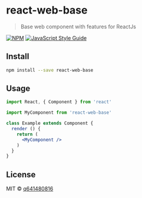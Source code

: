# react-web-base

> Base web component with features for ReactJs

[![NPM](https://img.shields.io/npm/v/react-web-base.svg)](https://www.npmjs.com/package/react-web-base) [![JavaScript Style Guide](https://img.shields.io/badge/code_style-standard-brightgreen.svg)](https://standardjs.com)

## Install

```bash
npm install --save react-web-base
```

## Usage

```jsx
import React, { Component } from 'react'

import MyComponent from 'react-web-base'

class Example extends Component {
  render () {
    return (
      <MyComponent />
    )
  }
}
```

## License

MIT © [q641480816](https://github.com/q641480816)
